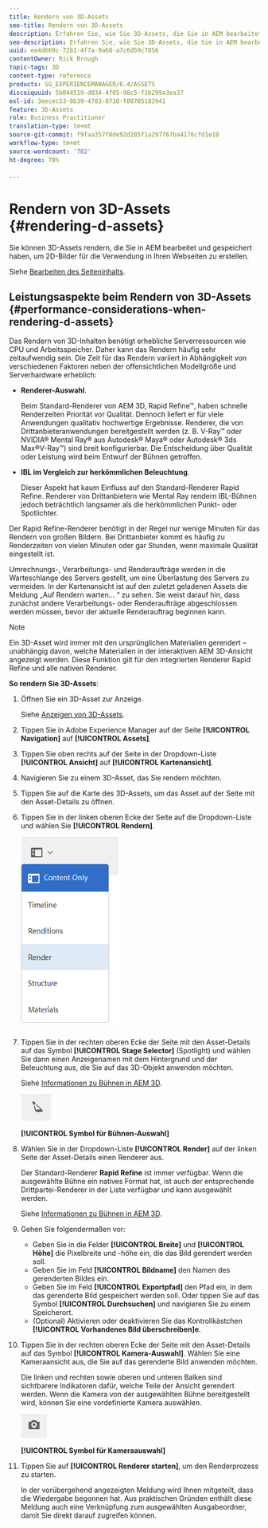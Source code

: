 ```yaml
---
title: Rendern von 3D-Assets
seo-title: Rendern von 3D-Assets
description: Erfahren Sie, wie Sie 3D-Assets, die Sie in AEM bearbeitet und gespeichert haben, rendern, um 2D-Bilder für Ihre Webseiten zu erstellen.
seo-description: Erfahren Sie, wie Sie 3D-Assets, die Sie in AEM bearbeitet und gespeichert haben, rendern, um 2D-Bilder für Ihre Webseiten zu erstellen.
uuid: ee4d669c-72b1-4f7a-9a68-a7c6d59c7856
contentOwner: Rick Brough
topic-tags: 3D
content-type: reference
products: SG_EXPERIENCEMANAGER/6.4/ASSETS
discoiquuid: 5b044519-d034-4f05-98c5-f1b299a3ea37
exl-id: 3eecec53-0b39-4783-8730-f08705183941
feature: 3D-Assets
role: Business Practitioner
translation-type: tm+mt
source-git-commit: f9faa357f8de92d205f1a297767ba4176cfd1e10
workflow-type: tm+mt
source-wordcount: '702'
ht-degree: 78%

---
```


# Rendern von 3D-Assets {#rendering-d-assets}

Sie können 3D-Assets rendern, die Sie in AEM bearbeitet und gespeichert haben, um 2D-Bilder für die Verwendung in Ihren Webseiten zu erstellen.

Siehe [Bearbeiten des Seiteninhalts](/help/sites-authoring/qg-page-authoring.md#editing-your-page-content).

## Leistungsaspekte beim Rendern von 3D-Assets {#performance-considerations-when-rendering-d-assets}

Das Rendern von 3D-Inhalten benötigt erhebliche Serverressourcen wie CPU und Arbeitsspeicher. Daher kann das Rendern häufig sehr zeitaufwendig sein. Die Zeit für das Rendern variiert in Abhängigkeit von verschiedenen Faktoren neben der offensichtlichen Modellgröße und Serverhardware erheblich:

* **Renderer-Auswahl**.

   Beim Standard-Renderer von AEM 3D, Rapid Refine™, haben schnelle Renderzeiten Priorität vor Qualität. Dennoch liefert er für viele Anwendungen qualitativ hochwertige Ergebnisse. Renderer, die von Drittanbieteranwendungen bereitgestellt werden (z. B. V-Ray™ oder NVIDIA® Mental Ray® aus Autodesk® Maya® oder Autodesk® 3ds Max®V-Ray™) sind breit konfigurierbar. Die Entscheidung über Qualität oder Leistung wird beim Entwurf der Bühnen getroffen.

* **IBL im Vergleich zur herkömmlichen Beleuchtung**.

   Dieser Aspekt hat kaum Einfluss auf den Standard-Renderer Rapid Refine. Renderer von Drittanbietern wie Mental Ray rendern IBL-Bühnen jedoch beträchtlich langsamer als die herkömmlichen Punkt- oder Spotlichter.

Der Rapid Refine-Renderer benötigt in der Regel nur wenige Minuten für das Rendern von großen Bildern. Bei Drittanbieter kommt es häufig zu Renderzeiten von vielen Minuten oder gar Stunden, wenn maximale Qualität eingestellt ist.

Umrechnungs-, Verarbeitungs- und Renderaufträge werden in die Warteschlange des Servers gestellt, um eine Überlastung des Servers zu vermeiden. In der Kartenansicht ist auf den zuletzt geladenen Assets die Meldung „Auf Rendern warten… “ zu sehen. Sie weist darauf hin, dass zunächst andere Verarbeitungs- oder Renderaufträge abgeschlossen werden müssen, bevor der aktuelle Renderauftrag beginnen kann.

>[!NOTE]
>
>Ein 3D-Asset wird immer mit den ursprünglichen Materialien gerendert – unabhängig davon, welche Materialien in der interaktiven AEM 3D-Ansicht angezeigt werden. Diese Funktion gilt für den integrierten Renderer Rapid Refine und alle nativen Renderer.

**So rendern Sie 3D-Assets**:

1. Öffnen Sie ein 3D-Asset zur Anzeige.

   Siehe [Anzeigen von 3D-Assets](viewing-3d-assets.md).

1. Tippen Sie in Adobe Experience Manager auf der Seite **[!UICONTROL Navigation]** auf **[!UICONTROL Assets]**.
1. Tippen Sie oben rechts auf der Seite in der Dropdown-Liste **[!UICONTROL Ansicht]** auf **[!UICONTROL Kartenansicht]**.
1. Navigieren Sie zu einem 3D-Asset, das Sie rendern möchten.
1. Tippen Sie auf die Karte des 3D-Assets, um das Asset auf der Seite mit den Asset-Details zu öffnen.
1. Tippen Sie in der linken oberen Ecke der Seite auf die Dropdown-Liste und wählen Sie **[!UICONTROL Rendern]**.

   ![chlimage_1-369](assets/chlimage_1-369.png)

1. Tippen Sie in der rechten oberen Ecke der Seite mit den Asset-Details auf das Symbol **[!UICONTROL Stage Selector]** (Spotlight) und wählen Sie dann einen Anzeigenamen mit dem Hintergrund und der Beleuchtung aus, die Sie auf das 3D-Objekt anwenden möchten.

   Siehe [Informationen zu Bühnen in AEM 3D](about-the-use-of-stages-in-aem-3d.md).

   ![chlimage_1-370](assets/chlimage_1-370.png)

   **[!UICONTROL Symbol für Bühnen-Auswahl]**

1. Wählen Sie in der Dropdown-Liste **[!UICONTROL Render]** auf der linken Seite der Asset-Details einen Renderer aus.

   Der Standard-Renderer **Rapid Refine** ist immer verfügbar. Wenn die ausgewählte Bühne ein natives Format hat, ist auch der entsprechende Drittpartei-Renderer in der Liste verfügbar und kann ausgewählt werden.

   Siehe [Informationen zu Bühnen in AEM 3D](about-the-use-of-stages-in-aem-3d.md).

1. Gehen Sie folgendermaßen vor:

   * Geben Sie in die Felder **[!UICONTROL Breite]** und **[!UICONTROL Höhe]** die Pixelbreite und -höhe ein, die das Bild gerendert werden soll.
   * Geben Sie im Feld **[!UICONTROL Bildname]** den Namen des gerenderten Bildes ein.
   * Geben Sie im Feld **[!UICONTROL Exportpfad]** den Pfad ein, in dem das gerenderte Bild gespeichert werden soll. Oder tippen Sie auf das Symbol **[!UICONTROL Durchsuchen]** und navigieren Sie zu einem Speicherort.
   * (Optional) Aktivieren oder deaktivieren Sie das Kontrollkästchen **[!UICONTROL Vorhandenes Bild überschreiben]e**.

1. Tippen Sie in der rechten oberen Ecke der Seite mit den Asset-Details auf das Symbol **[!UICONTROL Kamera-Auswahl]**. Wählen Sie eine Kameraansicht aus, die Sie auf das gerenderte Bild anwenden möchten.

   Die linken und rechten sowie oberen und unteren Balken sind sichtbarere Indikatoren dafür, welche Teile der Ansicht gerendert werden. Wenn die Kamera von der ausgewählten Bühne bereitgestellt wird, können Sie eine vordefinierte Kamera auswählen. 

   ![chlimage_1-371](assets/chlimage_1-371.png)

   **[!UICONTROL Symbol für Kameraauswahl]**

1. Tippen Sie auf **[!UICONTROL Renderer starten]**, um den Renderprozess zu starten.

   In der vorübergehend angezeigten Meldung wird Ihnen mitgeteilt, dass die Wiedergabe begonnen hat. Aus praktischen Gründen enthält diese Meldung auch eine Verknüpfung zum ausgewählten Ausgabeordner, damit Sie direkt darauf zugreifen können.
